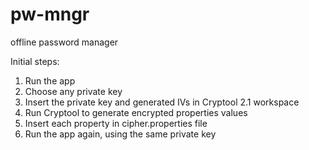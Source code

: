 # pw-mngr
offline password manager

Initial steps: 

1. Run the app
2. Choose any private key
3. Insert the private key and generated IVs in Cryptool 2.1 workspace
4. Run Cryptool to generate encrypted properties values
5. Insert each property in cipher.properties file
6. Run the app again, using the same private key